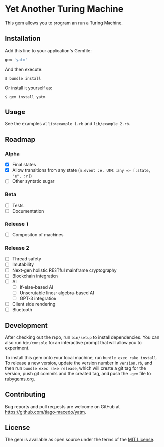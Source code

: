 # Yet Another Turing Machine

This gem allows you to program an run a Turing Machine.

## Installation

Add this line to your application's Gemfile:

```ruby
gem 'yatm'
```

And then execute:

    $ bundle install

Or install it yourself as:

    $ gem install yatm

## Usage

See the examples at `lib/example_1.rb` and `lib/example_2.rb`.

## Roadmap

### Alpha
- [x] Final states
- [x] Allow transitions from any state (`m.event :e, UTM::any => [:state, "e", :r]`)
- [ ] Other syntatic sugar

### Beta

- [ ] Tests
- [ ] Documentation

### Release 1

- [ ] Compositon of machines

### Release 2

- [ ] Thread safety
- [ ] Imutability
- [ ] Next-gen holistic RESTful mainframe cryptography
- [ ] Blockchain integration
- [ ] AI
  - [ ] If-else-based AI
  - [ ] Unscrutable linear algebra-based AI
  - [ ] GPT-3 integration
- [ ] Client side rendering
- [ ] Bluetooth

## Development

After checking out the repo, run `bin/setup` to install dependencies. You can also run `bin/console` for an interactive prompt that will allow you to experiment.

To install this gem onto your local machine, run `bundle exec rake install`. To release a new version, update the version number in `version.rb`, and then run `bundle exec rake release`, which will create a git tag for the version, push git commits and the created tag, and push the `.gem` file to [rubygems.org](https://rubygems.org).

## Contributing

Bug reports and pull requests are welcome on GitHub at https://github.com/tiago-macedo/yatm.

## License

The gem is available as open source under the terms of the [MIT License](https://opensource.org/licenses/MIT).
